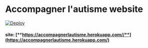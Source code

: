 # Accompagner l'autisme website

[![Deploy](https://www.herokucdn.com/deploy/button.png)](https://heroku.com/deploy)

#### site: [**https://accompagnerlautisme.herokuapp.com//**](https://accompagnerlautisme.herokuapp.com/)

